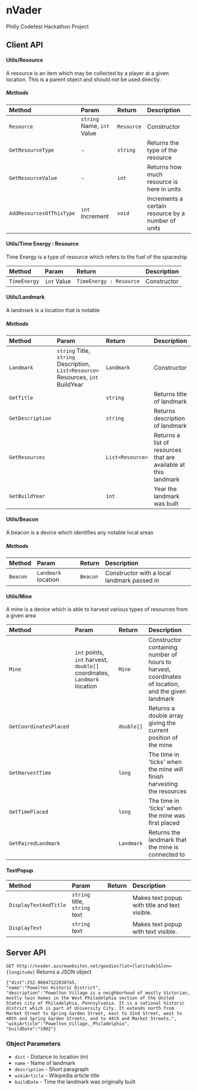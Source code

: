 # nVader
Philly Codefest Hackathon Project

## Client API
#### Utils/Resource
A resource is an item which may be collected by a player at a given location. This is a parent object and should not be used directly.

##### Methods 

| Method | Param | Return | Description |
| :--- | :--- | :--- | :--- |
| `Resource` | `string` Name, `int` Value | `Resource` | Constructor |
| `GetResourceType` | - | `string` | Returns the type of the resource |
| `GetResourceValue` | - | `int` | Returns how much resource is here in units |
| `AddResourcesOfThisType` | `int` Increment | `void` | Increments a certain resource by a number of units |

#### Utils/Time Energy : Resource
Time Energy is a type of resource which refers to the fuel of the spaceship

| Method | Param | Return | Description |
| :--- | :--- | :--- | :--- |
| `TimeEnergy` | `int` Value | `TimeEnergy : Resource` | Constructor |

#### Utils/Landmark
A landmark is a location that is notable
##### Methods

| Method | Param | Return | Description |
| :--- | :--- | :--- | :--- |
| `Landmark` | `string` Title, `string` Description, `List<Resource>` Resources, `int` BuildYear | `Landmark` | Constructor |
| `GetTitle` | | `string` | Returns title of landmark |
| `GetDescription` | | `string` | Returns description of landmark |
| `GetResources` | | `List<Resource>` | Returns a list of resources that are available at this landmark |
| `GetBuildYear` | | `int` | Year the landmark was built |

#### Utils/Beacon
A beacon is a device which identifies any notable local areas
##### Methods

| Method | Param | Return | Description |
| :--- | :--- | :--- | :--- |
| `Beacon` | `Landmark` location | `Beacon` | Constructor with a local landmark passed in

#### Utils/Mine
A mine is a device which is able to harvest various types of resources from a given area

| Method | Param | Return | Description |
| :--- | :--- | :--- | :--- |
| `Mine` | `int` points, `int` harvest, `double[]` coordinates, `Landmark` location | `Mine` | Constructor containing number of hours to harvest, coordinates of location, and the given landmark |
| `GetCoordinatesPlaced` | | `double[]` | Returns a double array giving the current position of the mine |
| `GetHarvestTime` | | `long` | The time in 'ticks' when the mine will finish harvesting the resources | 
| `GetTimePlaced` | | `long` | The time in 'ticks' when the mine was first placed |
| `GetPairedLandmark` | | `Landmark` | Returns the landmark that the mine is connected to |

#### TextPopup
| Method | Param | Return | Description |
| :--- | :--- | :--- | :--- |
| `DisplayTextAndTitle` | `string` title, `string` text | | Makes text popup with title and text visible. |
| `DisplayText` | `string` text | | Makes text popup with text visible. |

## Server API
`GET http://nvader.azurewebsites.net/goodies?lat={latitude}&lon={longitude}`
Returns a JSON object

    {"dist":252.96047122030745,
    "name":"Powelton Historic District",
    "description":"Powelton Village is a neighborhood of mostly Victorian, mostly twin homes in the West Philadelphia section of the United States city of Philadelphia, Pennsylvania. It is a national historic district which is part of University City. It extends north from Market Street to Spring Garden Street, east to 32nd Street, west to 40th and Spring Garden Streets, and to 44th and Market Streets.",
    "wikiArticle":"Powelton_Village,_Philadelphia",
    "buildDate":"1902"}
     

### Object Parameters
* `dist` - Distance to location (m)
* `name` - Name of landmark
* `description` - Short paragraph
* `wikiArticle` - Wikipedia article title
* `buildDate` - Time the landmark was originally built
